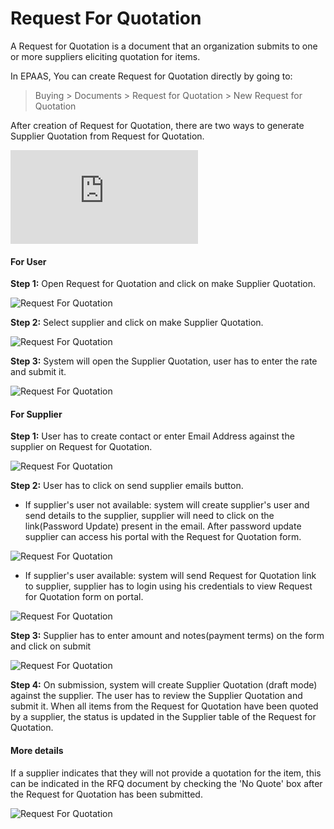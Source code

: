 <!-- add-breadcrumbs -->
# Request For Quotation

A Request for Quotation is a document that an organization submits to one or more suppliers eliciting quotation for items.

In EPAAS, You can create Request for Quotation directly by going to:

> Buying > Documents > Request for Quotation > New Request for Quotation

After creation of Request for Quotation, there are two ways to generate Supplier Quotation from Request for Quotation.

<div class="embed-container">
    <iframe src="https://www.youtube.com/embed/q85GFvWfZGI?rel=0" frameborder="0" allow="autoplay; encrypted-media" allowfullscreen>
    </iframe>
</div>


#### For User

__Step 1:__ Open Request for Quotation and click on make Supplier Quotation.

![Request For Quotation]({{docs_base_url}}/assets/img/buying/make-supplier-quotation-from-rfq.png)

__Step 2:__ Select supplier and click on make Supplier Quotation.

![Request For Quotation]({{docs_base_url}}/assets/img/buying/supplier-selection-from-rfq.png)

__Step 3:__ System will open the Supplier Quotation, user has to enter the rate and submit it.

![Request For Quotation]({{docs_base_url}}/assets/img/buying/supplier-quotation-from-rfq.png)

#### For Supplier

__Step 1:__ User has to create contact or enter Email Address against the supplier on Request for Quotation.

![Request For Quotation]({{docs_base_url}}/assets/img/buying/set-email-id.png)

__Step 2:__ User has to click on send supplier emails button.

* If supplier's user not available: system will create supplier's user and send details to the supplier, supplier will need to click on the link(Password Update) present in the email. After password update supplier can access his portal with the Request for Quotation form.

![Request For Quotation]({{docs_base_url}}/assets/img/buying/supplier-password-update-link.png)

* If supplier's user available: system will send Request for Quotation link to supplier, supplier has to login using his credentials to view Request for Quotation form on portal. 

![Request For Quotation]({{docs_base_url}}/assets/img/buying/send-rfq-link.png)

__Step 3:__ Supplier has to enter amount and notes(payment terms) on the form and click on submit

![Request For Quotation]({{docs_base_url}}/assets/img/buying/supplier-portal-rfq.png)

__Step 4:__ On submission, system will create Supplier Quotation (draft mode) against the supplier. The user has to review the Supplier Quotation
            and submit it. When all items from the Request for Quotation have been quoted by a supplier, the status is updated in the Supplier 
			table of the Request for Quotation.

#### More details

If a supplier indicates that they will not provide a quotation for the item, this can be indicated in the RFQ document by checking the 'No Quote' box after the Request for Quotation has been submitted.

![Request For Quotation]({{docs_base_url}}/assets/img/buying/request-for-quotation.gif)


